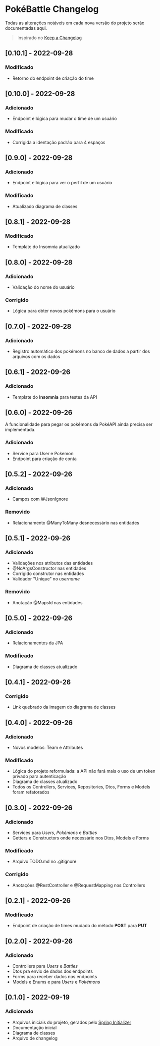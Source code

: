 # PokéBattle Changelog
Todas as alterações notáveis em cada nova versão do projeto serão documentadas aqui.

> Inspirado no [Keep a Changelog](https://keepachangelog.com/en/1.0.0/)

## [0.10.1] - 2022-09-28
### Modificado
- Retorno do endpoint de criação do time

## [0.10.0] - 2022-09-28
### Adicionado
- Endpoint e lógica para mudar o time de um usuário

### Modificado
- Corrigida a identação padrão para 4 espaços

## [0.9.0] - 2022-09-28
### Adicionado
- Endpoint e lógica para ver o perfil de um usuário

### Modificado
- Atualizado diagrama de classes

## [0.8.1] - 2022-09-28
### Modificado
- Template do Insomnia atualizado

## [0.8.0] - 2022-09-28
### Adicionado
- Validação do nome do usuário

### Corrigido
- Lógica para obter novos pokémons para o usuário

## [0.7.0] - 2022-09-28
### Adicionado
- Registro automático dos pokémons no banco de dados a partir dos arquivos com os dados

## [0.6.1] - 2022-09-26
### Adicionado
- Template do **Insomnia** para testes da API

## [0.6.0] - 2022-09-26
A funcionalidade para pegar os pokémons da PokéAPI ainda precisa ser implementada.

### Adicionado
- Service para User e Pokemon
- Endpoint para criação de conta

## [0.5.2] - 2022-09-26
### Adicionado
- Campos com @JsonIgnore

### Removido
- Relacionamento @ManyToMany desnecessário nas entidades

## [0.5.1] - 2022-09-26
### Adicionado
- Validações nos atributos das entidades
- @NoArgsConstructor nas entidades
- Corrigido construtor nas entidades
- Validador "Unique" no *username*

### Removido
- Anotação @MapsId nas entidades

## [0.5.0] - 2022-09-26
### Adicionado
- Relacionamentos da JPA

### Modificado
- Diagrama de classes atualizado

## [0.4.1] - 2022-09-26
### Corrigido
- Link quebrado da imagem do diagrama de classes

## [0.4.0] - 2022-09-26
### Adicionado
- Novos modelos: Team e Attributes

### Modificado
- Lógica do projeto reformulada: a API não fará mais o uso de um token privado para autenticação
- Diagrama de classes atualizado
- Todos os Controllers, Services, Repositories, Dtos, Forms e Models foram refatorados

## [0.3.0] - 2022-09-26
### Adicionado
- Services para *Users*, *Pokémons* e *Battles*
- Getters e Constructors onde necessário nos Dtos, Models e Forms

### Modificado
- Arquivo TODO.md no .gitignore

### Corrigido
- Anotações @RestController e @RequestMapping nos Controllers

## [0.2.1] - 2022-09-26
### Modificado
- Endpoint de criação de times mudado do método **POST** para **PUT**

## [0.2.0] - 2022-09-26
### Adicionado
- Controllers para *Users* e *Battles*
- Dtos pra envio de dados dos endpoints
- Forms para receber dados nos endpoints
- Models e Enums e para *Users* e *Pokémons*

## [0.1.0] - 2022-09-19
### Adicionado
- Arquivos iniciais do projeto, gerados pelo [Spring Initializer](https://start.spring.io/)
- Documentação inicial
- Diagrama de classes
- Arquivo de changelog

